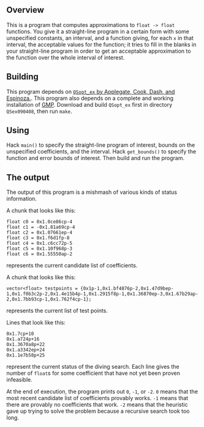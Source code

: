 Overview
--------

This is a program that computes approximations to `float -> float` functions.
You give it a straight-line program in a certain form with some unspecified
constants, an interval, and a function giving, for each `x` in that interval,
the acceptable values for the function; it tries to fill in the blanks in your
straight-line program in order to get an acceptable approximation to the
function over the whole interval of interest.

Building
--------

This program depends on [`QSopt_ex` by Applegate, Cook, Dash, and
Espinoza.](http://www.math.uwaterloo.ca/~bico/qsopt/ex/).  This program also
depends on a complete and working installation of [GMP](https://gmplib.org/).
Download and build `QSopt_ex` first in directory `QSex090408`, then run `make`.

Using
-----

Hack `main()` to specify the straight-line program of interest, bounds on the
unspecified coefficients, and the interval.  Hack `get_bounds()` to specify the
function and error bounds of interest.  Then build and run the program.

The output
----------

The output of this program is a mishmash of various kinds of status information.

A chunk that looks like this:

    float c0 = 0x1.0ce86cp-4
    float c1 = -0x1.81a69cp-4
    float c2 = 0x1.07661ep-4
    float c3 = 0x1.f6d1fp-8
    float c4 = 0x1.c6cc72p-5
    float c5 = 0x1.10f968p-3
    float c6 = 0x1.55550ap-2

represents the current candidate list of coefficients.

A chunk that looks like this:

    vector<float> testpoints = {0x1p-1,0x1.bf4876p-2,0x1.47d9bep-1,0x1.f0b3c2p-2,0x1.4e15b4p-1,0x1.2915f8p-1,0x1.36870ep-3,0x1.67b29ap-2,0x1.7bb93cp-1,0x1.762f4cp-1};

represents the current list of test points.

Lines that look like this:

    0x1.7cp+10
    0x1.a724p+16
    0x1.3670a8p+22
    0x1.a3342ep+24
    0x1.1e7b58p+25

represent the current status of the diving search.  Each line gives the number of `float`s for some coefficient that have not yet been proven infeasible.

At the end of execution, the program prints out `0`, `-1`, or `-2`.  `0` means
that the most recent candidate list of coefficients provably works.  `-1` means
that there are provably no coefficients that work.  `-2` means that the
heuristic gave up trying to solve the problem because a recursive search took too long.
